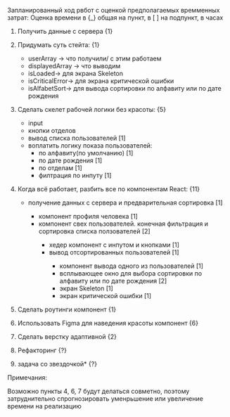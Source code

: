 Запланированный ход рвбот с оценкой предполагаемых времменных затрат:
Оценка времени в {\_} общая на пункт, в [ ] на подпункт, в часах

1. Получить данные с сервера {1}

2. Придумать суть стейта: {1}

   - userArray -> что получили/ с этим работаем
   - displayedArray -> что выводим
   - isLoaded-> для экрана Skeleton
   - isCriticalError-> для экрана критической ошибки
   - isAlfabetSort-> для вывода сортировки по алфавиту или по дате рождения

3. Сделать скелет рабочей логики без красоты: {5}

   - input
   - кнопки отделов
   - вывод списка пользователей [1]
   - воплатить логику показа пользователей:
     - по алфавиту(по умолчанию) [1]
     - по дате рождения [1]
     - по отделам [1]
     - филтрация по инпуту [1]

4. Когда всё работает, разбить все по компонентам React: {11}

   - <Home /> получение данных с сервера и предварительная сортировка [1]
     - <User /> компонент профиля человека [1]
     - <UsersList /> компонент свех пользователей. конечная фильтрация и сортировка списка ползователей [2]
       - <AppTopBar /> хедер компонент с инпутом и кнопками [1]
       - <FilteredList /> вывод отсортированных пользователей [1]
         - <Presentator /> компонент вывода одного из пользователей [1]
         - <Modal /> всплывающее окно для выбора сортировки по алфавиту или по дате рождения [2]
         - <EmptyScreen /> экран Skeleton [1]
         - <CriticalError /> экран критической ошибки [1]

5. Сделать роутинги компонент {1}

6. Использовать Figma для наведения красоты компонент {6}

7. Сделать верстку адаптивной {2}

8. Рефакторинг {?}

9. задача со звездочкой\* {?}

Примечания:

Возможно пункты 4, 6, 7 будут делаться совметно, поэтому затруднительно спрогнозировать уменрьшение или увеличение времени на реализацию
